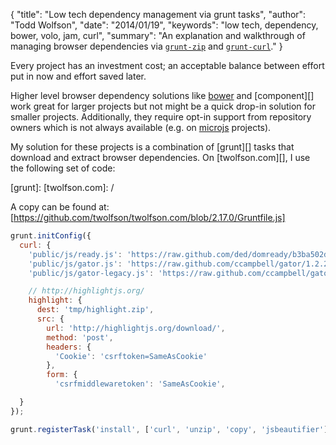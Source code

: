 {
  "title": "Low tech dependency management via grunt tasks",
  "author": "Todd Wolfson",
  "date": "2014/01/19",
  "keywords": "low tech, dependency, bower, volo, jam, curl",
  "summary": "An explanation and walkthrough of managing browser dependencies via [`grunt-zip`](https://github.com/twolfson/grunt-zip/) and [`grunt-curl`](https://github.com/twolfson/grunt-curl)."
}

Every project has an investment cost; an acceptable balance between effort put in now and effort saved later.

Higher level browser dependency solutions like [bower][] and [component][] work great for larger projects but not might be a quick drop-in solution for smaller projects. Additionally, they require opt-in support from repository owners which is not always available (e.g. on [microjs][] projects).

[bower]:
[component]:
[microjs]: http://microjs.com/

My solution for these projects is a combination of [grunt][] tasks that download and extract browser dependencies. On [twolfson.com][], I use the following set of code:

[grunt]:
[twolfson.com]: /

A copy can be found at: [https://github.com/twolfson/twolfson.com/blob/2.17.0/Gruntfile.js]

```js
grunt.initConfig({
  curl: {
    'public/js/ready.js': 'https://raw.github.com/ded/domready/b3ba502dcd41b67fc2fcd06416b9d0be27a8dce2/ready.js',
    'public/js/gator.js': 'https://raw.github.com/ccampbell/gator/1.2.2/gator.js',
    'public/js/gator-legacy.js': 'https://raw.github.com/ccampbell/gator/1.2.2/plugins/gator-legacy.js',

    // http://highlightjs.org/
    highlight: {
      dest: 'tmp/highlight.zip',
      src: {
        url: 'http://highlightjs.org/download/',
        method: 'post',
        headers: {
          'Cookie': 'csrftoken=SameAsCookie'
        },
        form: {
          'csrfmiddlewaretoken': 'SameAsCookie',

  }
});

grunt.registerTask('install', ['curl', 'unzip', 'copy', 'jsbeautifier']);
```
